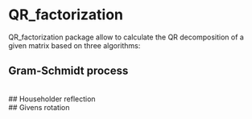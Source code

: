 # QR_factorization
QR_factorization package allow to calculate the QR decomposition of a given matrix based on three algorithms:
  <br>
  ## Gram-Schmidt process
  <br>
  ## Householder reflection
  <br>
  ## Givens rotation
